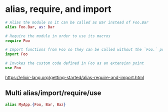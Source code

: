 # alias, require, and import

```elixir
# Alias the module so it can be called as Bar instead of Foo.Bar
alias Foo.Bar, as: Bar

# Require the module in order to use its macros
require Foo

# Import functions from Foo so they can be called without the `Foo.` prefix
import Foo

# Invokes the custom code defined in Foo as an extension point
use Foo
```

https://elixir-lang.org/getting-started/alias-require-and-import.html

## Multi alias/import/require/use

```elixir
alias MyApp.{Foo, Bar, Baz}
```
